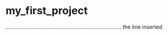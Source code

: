 # my_first_project
.............................................................................
the line inserted

